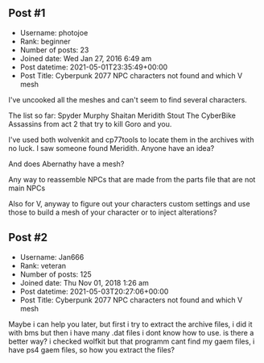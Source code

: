 ## Post #1
- Username: photojoe
- Rank: beginner
- Number of posts: 23
- Joined date: Wed Jan 27, 2016 6:49 am
- Post datetime: 2021-05-01T23:35:49+00:00
- Post Title: Cyberpunk 2077 NPC characters not found and which V mesh

I've uncooked all the meshes and can't seem to find several characters. 

The list so far:
Spyder Murphy
Shaitan
Meridith Stout
The CyberBike Assassins from act 2 that try to kill Goro and you.

I've used both wolvenkit and cp77tools to locate them in the archives with no luck. I saw someone found Meridith. Anyone have an idea?

And does Abernathy have a mesh?

Any way to reassemble NPCs that are made from the parts file that are not main NPCs

Also for V, anyway to figure out your characters custom settings and use those to build a mesh of your character or to inject alterations?
## Post #2
- Username: Jan666
- Rank: veteran
- Number of posts: 125
- Joined date: Thu Nov 01, 2018 1:26 am
- Post datetime: 2021-05-03T20:27:06+00:00
- Post Title: Cyberpunk 2077 NPC characters not found and which V mesh

Maybe i can help you later, but first i try to extract the archive files, i did it with bms but then i have many .dat files i dont know how to use. is there a better way? i  checked wolfkit but that programm cant find my gaem files, i have ps4 gaem files, so how you extract the files?
